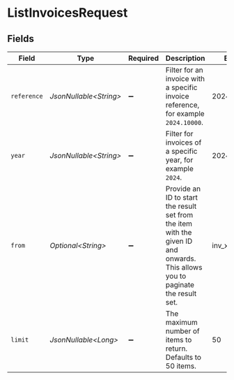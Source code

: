 # ListInvoicesRequest


## Fields

| Field                                                                                                                          | Type                                                                                                                           | Required                                                                                                                       | Description                                                                                                                    | Example                                                                                                                        |
| ------------------------------------------------------------------------------------------------------------------------------ | ------------------------------------------------------------------------------------------------------------------------------ | ------------------------------------------------------------------------------------------------------------------------------ | ------------------------------------------------------------------------------------------------------------------------------ | ------------------------------------------------------------------------------------------------------------------------------ |
| `reference`                                                                                                                    | *JsonNullable\<String>*                                                                                                        | :heavy_minus_sign:                                                                                                             | Filter for an invoice with a specific invoice reference, for example `2024.10000`.                                             | 2024.10000                                                                                                                     |
| `year`                                                                                                                         | *JsonNullable\<String>*                                                                                                        | :heavy_minus_sign:                                                                                                             | Filter for invoices of a specific year, for example `2024`.                                                                    | 2024                                                                                                                           |
| `from`                                                                                                                         | *Optional\<String>*                                                                                                            | :heavy_minus_sign:                                                                                                             | Provide an ID to start the result set from the item with the given ID and onwards. This allows you to paginate the result set. | inv_xBEbP9rvAq                                                                                                                 |
| `limit`                                                                                                                        | *JsonNullable\<Long>*                                                                                                          | :heavy_minus_sign:                                                                                                             | The maximum number of items to return. Defaults to 50 items.                                                                   | 50                                                                                                                             |